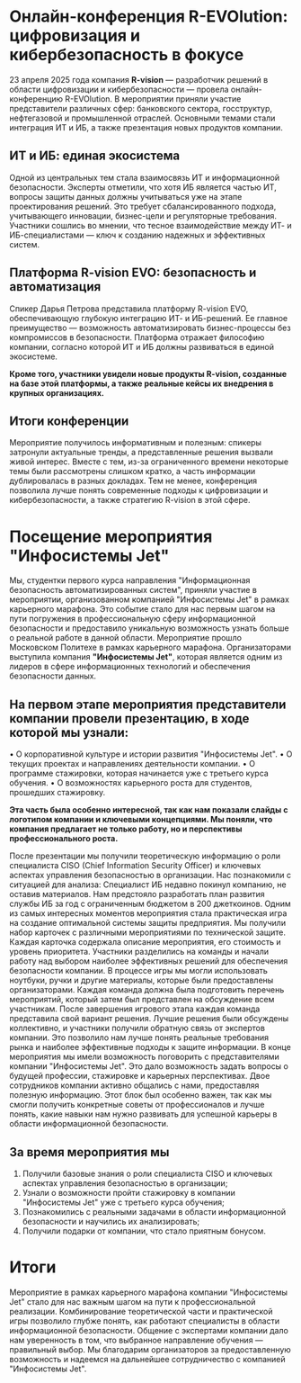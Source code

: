 
# Онлайн-конференция R-EVOlution: цифровизация и кибербезопасность в фокусе
23 апреля 2025 года компания **R-vision** — разработчик решений в области цифровизации и кибербезопасности — провела онлайн-конференцию R-EVOlution. В мероприятии приняли участие представители различных сфер: банковского сектора, госструктур, нефтегазовой и промышленной отраслей. Основными темами стали интеграция ИТ и ИБ, а также презентация новых продуктов компании.

## ИТ и ИБ: единая экосистема
Одной из центральных тем стала взаимосвязь ИТ и информационной безопасности. Эксперты отметили, что хотя ИБ является частью ИТ, вопросы защиты данных должны учитываться уже на этапе проектирования решений. Это требует сбалансированного подхода, учитывающего инновации, бизнес-цели и регуляторные требования. Участники сошлись во мнении, что тесное взаимодействие между ИТ- и ИБ-специалистами — ключ к созданию надежных и эффективных систем.

## Платформа R-vision EVO: безопасность и автоматизация
Спикер Дарья Петрова представила платформу R-vision EVO, обеспечивающую глубокую интеграцию ИТ- и ИБ-решений. Ее главное преимущество — возможность автоматизировать бизнес-процессы без компромиссов в безопасности. Платформа отражает философию компании, согласно которой ИТ и ИБ должны развиваться в единой экосистеме.

**Кроме того, участники увидели новые продукты R-vision, созданные на базе этой платформы, а также реальные кейсы их внедрения в крупных организациях.**

## Итоги конференции
Мероприятие получилось информативным и полезным: спикеры затронули актуальные тренды, а представленные решения вызвали живой интерес. Вместе с тем, из-за ограниченного времени некоторые темы были рассмотрены слишком кратко, а часть информации дублировалась в разных докладах. Тем не менее, конференция позволила лучше понять современные подходы к цифровизации и кибербезопасности, а также стратегию R-vision в этой сфере.

# Посещение мероприятия "Инфосистемы Jet"

Мы, студентки первого курса направления "Информационная безопасность автоматизированных систем", приняли участие в мероприятии, организованном компанией "Инфосистемы Jet" в рамках карьерного марафона. Это событие стало для нас первым шагом на пути погружения в профессиональную сферу информационной безопасности и предоставило уникальную возможность узнать больше о реальной работе в данной области.
Мероприятие прошло Московском Политехе в рамках карьерного марафона. Организаторами выступила компания **"Инфосистемы Jet"**, которая является одним из лидеров в сфере информационных технологий и обеспечения безопасности данных.

## На первом этапе мероприятия представители компании провели презентацию, в ходе которой мы узнали:
•	О корпоративной культуре и истории развития "Инфосистемы Jet".
•	О текущих проектах и направлениях деятельности компании.
•	О программе стажировки, которая начинается уже с третьего курса обучения.
•	О возможностях карьерного роста для студентов, прошедших стажировку.

**Эта часть была особенно интересной, так как нам показали слайды с логотипом компании и ключевыми концепциями. Мы поняли, что компания предлагает не только работу, но и перспективы профессионального роста.**

После презентации мы получили теоретическую информацию о роли специалиста CISO (Chief Information Security Officer) и ключевых аспектах управления безопасностью в организации. Нас познакомили с ситуацией для анализа: Специалист ИБ недавно покинул компанию, не оставив материалов. Нам предстояло разработать план развития службы ИБ за год с ограниченным бюджетом в 200 джеткоинов.
Одним из самых интересных моментов мероприятия стала практическая игра на создание оптимальной системы защиты предприятия. Мы получили набор карточек с различными мероприятиями по технической защите. Каждая карточка содержала описание мероприятия, его стоимость и уровень приоритета. Участники разделились на команды и начали работу над выбором наиболее эффективных решений для обеспечения безопасности компании. В процессе игры мы могли использовать ноутбуки, ручки и другие материалы, которые были предоставлены организаторами. Каждая команда должна была подготовить перечень мероприятий, который затем был представлен на обсуждение всем участникам.
После завершения игрового этапа каждая команда представила свой вариант решения. Лучшие решения были обсуждены коллективно, и участники получили обратную связь от экспертов компании. Это позволило нам лучше понять реальные требования рынка и наиболее эффективные подходы к защите информации.
В конце мероприятия мы имели возможность поговорить с представителями компании "Инфосистемы Jet". Это дало возможность задать вопросы о будущей профессии, стажировке и карьерных перспективах. Двое сотрудников компании активно общались с нами, предоставляя полезную информацию. Этот блок был особенно важен, так как мы смогли получить конкретные советы от профессионалов и лучше понять, какие навыки нам нужно развивать для успешной карьеры в области информационной безопасности.

## За время мероприятия мы

1.	Получили базовые знания о роли специалиста CISO и ключевых аспектах управления безопасностью в организации;
2.	Узнали о возможности пройти стажировку в компании "Инфосистемы Jet" уже с третьего курса обучения;
3.	Познакомились с реальными задачами в области информационной безопасности и научились их анализировать;
4.	Получили подарки от компании, что стало приятным бонусом.

# Итоги
Мероприятие в рамках карьерного марафона компании "Инфосистемы Jet" стало для нас важным шагом на пути к профессиональной реализации. Комбинирование теоретической части и практической игры позволило глубже понять, как работают специалисты в области информационной безопасности. Общение с экспертами компании дало нам уверенность в том, что выбранное направление обучения — правильный выбор. Мы благодарим организаторов за предоставленную возможность и надеемся на дальнейшее сотрудничество с компанией "Инфосистемы Jet".